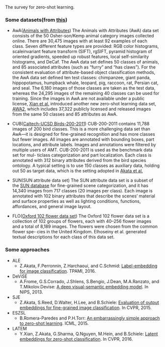 The survey for zero-shot learning.

### Some datasets(from [this](http://www.yugangjiang.info/publication/SPM18-survey.pdf))
- AwA([Animals with Attributes](https://cvml.ist.ac.at/AwA/))
  The Animals with Attributes (AwA) data set consists of the 50 Osher-son/Kemp animal category images collected online. There are 30,475 images with at least 92 examples of each class. Seven different feature types are provided: RGB color histograms, scaleinvariant feature transform (SIFT), rgSIFT, pyramid histogram of oriented gradients, speeded up robust features, local self-similarity histograms, and DeCaf. The AwA data set defines 50 classes of animals, and 85 associated attributes (such as “furry” and “has claws”). For the consistent evaluation of attribute-based object classification methods, the AwA data set defined ten test classes: chimpanzee, giant panda, hippopotamus, humpback whale, leopard, pig, raccoon, rat, Persian cat, and seal. The 6,180 images of those classes are taken as the test data, whereas the 24,295 images of the remaining 40 classes can be used for training. Since the images in AwA are not available under a public license, [Xian et al.](https://arxiv.org/pdf/1703.04394.pdf) introduced another new zero-shot learning data set, [AWA2](https://cvml.ist.ac.at/AwA2/), which includes 37,322 publicly licensed and released images from the same 50 classes and 85 attributes as AwA.
  
- CUB([Caltech-UCSD Birds-200-2011](http://www.vision.caltech.edu/visipedia/CUB-200-2011.html))
  CUB-200-2011 contains 11,788 images of 200 bird classes. This is a more challenging data set than AwA—it is designed for fine-grained recognition and has more classes but fewer images. All images are annotated with bounding boxes, part locations, and attribute labels. Images and annotations were filtered by multiple users of AMT. CUB-200-2011 is used as the benchmark data set for mul- ticlass categorization and part localization. Each class is annotated with 312 binary attributes derived from the bird species ontology. A typical setting is to use 150 classes as auxiliary data, holding out 50 as target data, which is the setting adopted in [Akata et al.](https://arxiv.org/pdf/1503.08677.pdf)

- SUN(SUN attribute data set)
  The SUN attribute data set is a subset of the [SUN database](https://groups.csail.mit.edu/vision/SUN/) for fine-grained scene categorization, and it has 14,340 images from 717 classes (20 images per class). Each image is annotated with 102 binary attributes that describe the scenes’ material and surface properties as well as lighting conditions, functions, affordances, and general image layout.
  
- FLO([Oxford 102 flower data set](http://www.robots.ox.ac.uk/~vgg/data/flowers/))
  The Oxford 102 flower data set is a collection of 102 groups of flowers, each with 40–256 flower images and a total of 8,189 images. The flowers were chosen from the common flower spe- cies in the United Kingdom. Elhoseiny et al. generated textual descriptions for each class of this data set.

### Some approaches
- ALE
  - Z.Akata, F.Perronnin, Z.Harchaoui, and C.Schmid: [Label-embedding for image classification](https://arxiv.org/pdf/1503.08677.pdf). TPAMI, 2016.
- DeViSE
  - A.Frome, G.S.Corrado, J.Shlens, S.Bengio, J.Dean, M.A.Ranzato, and T.Mikolov.Devise: [A deep visual-semantic embedding model](https://static.googleusercontent.com/media/research.google.com/en//pubs/archive/41473.pdf). In NIPS, 2013.
- SJE
  - Z.Akata, S.Reed, D.Walter, H.Lee, and B.Schiele: [Evaluation of output embeddings for fine-grained image classification](https://arxiv.org/pdf/1409.8403.pdf). In CVPR, 2015.
- ESZSL
  - B.Romera-Paredes and P.H.Torr: [An embarrassingly simple approach to zero-shot learning](http://proceedings.mlr.press/v37/romera-paredes15.pdf). ICML, 2015.
- LATEM
  - Y.Xian, Z.Akata, G.Sharma, Q.Nguyen, M.Hein, and B.Schiele: [Latent embeddings for zero-shot classification](https://arxiv.org/pdf/1603.08895.pdf). In CVPR, 2016.
